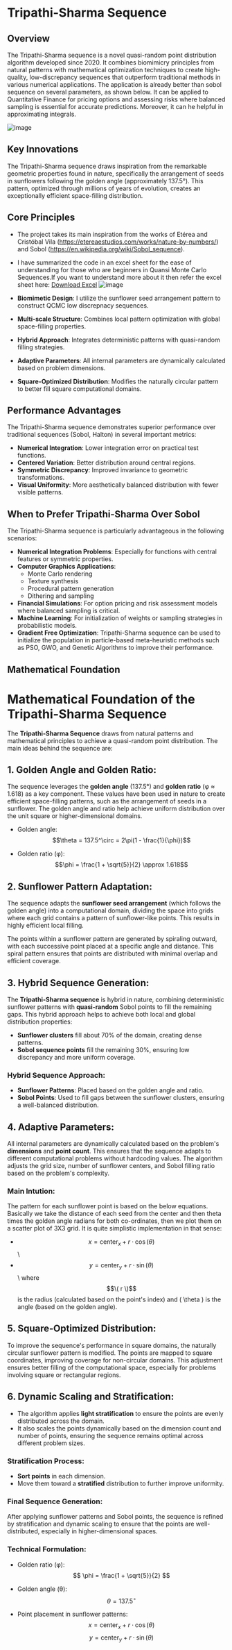 # Tripathi-Sharma Sequence

## Overview
The Tripathi-Sharma sequence is a novel quasi-random point distribution algorithm developed since 2020. It combines biomimicry principles from natural patterns with mathematical optimization techniques to create high-quality, low-discrepancy sequences that outperform traditional methods in various numerical applications.
The application is already better than sobol sequence on several parameters, as shown below. It can be applied to Quantitative Finance for pricing options and assessing risks where balanced sampling is essential for accurate predictions. Moreover, it can he helpful in approximating integrals.

![image](https://github.com/user-attachments/assets/8986bbd0-a925-48be-b909-a9afae4b634c)


## Key Innovations
The Tripathi-Sharma sequence draws inspiration from the remarkable geometric properties found in nature, specifically the arrangement of seeds in sunflowers following the golden angle (approximately 137.5°). This pattern, optimized through millions of years of evolution, creates an exceptionally efficient space-filling distribution.

## Core Principles
- The project takes its main inspiration from the works of Etérea and Cristóbal Vila (https://etereaestudios.com/works/nature-by-numbers/) and Sobol (https://en.wikipedia.org/wiki/Sobol_sequence). 
- I have summarized the code in an excel sheet for the ease of understanding for those who are beginners in Quansi Monte Carlo Sequences.If you want to understand more about it then refer the excel sheet here: [Download Excel](https://github.com/bhaskatripathi/tripathi_sharma_sequence/blob/main/Golden_Ratio_Sunflower_radians.xlsx) ![image](https://github.com/user-attachments/assets/35c3d6a1-f33d-43c6-b298-86ba5911fa28)

- **Biomimetic Design**: I utilize the sunflower seed arrangement pattern to construct QCMC low discrepnacy sequences.
- **Multi-scale Structure**: Combines local pattern optimization with global space-filling properties.
- **Hybrid Approach**: Integrates deterministic patterns with quasi-random filling strategies.
- **Adaptive Parameters**: All internal parameters are dynamically calculated based on problem dimensions.
- **Square-Optimized Distribution**: Modifies the naturally circular pattern to better fill square computational domains.

## Performance Advantages
The Tripathi-Sharma sequence demonstrates superior performance over traditional sequences (Sobol, Halton) in several important metrics:
- **Numerical Integration**: Lower integration error on practical test functions.
- **Centered Variation**: Better distribution around central regions.
- **Symmetric Discrepancy**: Improved invariance to geometric transformations.
- **Visual Uniformity**: More aesthetically balanced distribution with fewer visible patterns.

## When to Prefer Tripathi-Sharma Over Sobol
The Tripathi-Sharma sequence is particularly advantageous in the following scenarios:
- **Numerical Integration Problems**: Especially for functions with central features or symmetric properties.
- **Computer Graphics Applications**:
  - Monte Carlo rendering
  - Texture synthesis
  - Procedural pattern generation
  - Dithering and sampling
- **Financial Simulations**: For option pricing and risk assessment models where balanced sampling is critical.
- **Machine Learning**: For initialization of weights or sampling strategies in probabilistic models.
- **Gradient Free Optimization**: Tripathi-Sharma sequence can be used to initialize the population in particle-based meta-heuristic methods such as PSO, GWO, and Genetic Algorithms to improve their performance.

## Mathematical Foundation
# Mathematical Foundation of the Tripathi-Sharma Sequence

The **Tripathi-Sharma Sequence** draws from natural patterns and mathematical principles to achieve a quasi-random point distribution. The main ideas behind the sequence are:

## 1. **Golden Angle and Golden Ratio**:
The sequence leverages the **golden angle** (137.5°) and **golden ratio** (φ ≈ 1.618) as a key component. These values have been used in nature to create efficient space-filling patterns, such as the arrangement of seeds in a sunflower. The golden angle and ratio help achieve uniform distribution over the unit square or higher-dimensional domains.

- Golden angle: 
  $$\theta = 137.5^\circ = 2\pi(1 - \frac{1}{\phi})$$

- Golden ratio (φ):
  $$\phi = \frac{1 + \sqrt{5}}{2} \approx 1.618$$

## 2. **Sunflower Pattern Adaptation**:
The sequence adapts the **sunflower seed arrangement** (which follows the golden angle) into a computational domain, dividing the space into grids where each grid contains a pattern of sunflower-like points. This results in highly efficient local filling.

The points within a sunflower pattern are generated by spiraling outward, with each successive point placed at a specific angle and distance. This spiral pattern ensures that points are distributed with minimal overlap and efficient coverage.

## 3. **Hybrid Sequence Generation**:
The **Tripathi-Sharma sequence** is hybrid in nature, combining deterministic sunflower patterns with **quasi-random** Sobol points to fill the remaining gaps. This hybrid approach helps to achieve both local and global distribution properties:
  - **Sunflower clusters** fill about 70% of the domain, creating dense patterns.
  - **Sobol sequence points** fill the remaining 30%, ensuring low discrepancy and more uniform coverage.

### Hybrid Sequence Approach:
- **Sunflower Patterns**: Placed based on the golden angle and ratio.
- **Sobol Points**: Used to fill gaps between the sunflower clusters, ensuring a well-balanced distribution.

## 4. **Adaptive Parameters**:
All internal parameters are dynamically calculated based on the problem's **dimensions** and **point count**. This ensures that the sequence adapts to different computational problems without hardcoding values. The algorithm adjusts the grid size, number of sunflower centers, and Sobol filling ratio based on the problem's complexity.

### Main Intution:
The pattern for each sunflower point is based on the below equations. Basically we take the distance of each seed from the center and then theta times the golden angle radians for both co-ordinates, then we plot them on a scatter plot of 3X3 grid. It is quite simplistic implementation in that sense:
  
 -  $$x=\text{center}_x + r \cdot \cos(\theta)$$ \
  - $$y=\text{center}_y + r \cdot \sin(\theta)$$ \\
  where $$\( r \)$$ is the radius (calculated based on the point's index) and \( \theta \) is the angle (based on the golden angle).

## 5. **Square-Optimized Distribution**:
To improve the sequence's performance in square domains, the naturally circular sunflower pattern is modified. The points are mapped to square coordinates, improving coverage for non-circular domains. This adjustment ensures better filling of the computational space, especially for problems involving square or rectangular regions.

## 6. **Dynamic Scaling and Stratification**:
- The algorithm applies **light stratification** to ensure the points are evenly distributed across the domain.
- It also scales the points dynamically based on the dimension count and number of points, ensuring the sequence remains optimal across different problem sizes.

### Stratification Process:
- **Sort points** in each dimension.
- Move them toward a **stratified** distribution to further improve uniformity.

### Final Sequence Generation:
After applying sunflower patterns and Sobol points, the sequence is refined by stratification and dynamic scaling to ensure that the points are well-distributed, especially in higher-dimensional spaces.

### Technical Formulation:
- Golden ratio (φ):
  $$ \phi = \frac{1 + \sqrt{5}}{2} $$

- Golden angle (θ):
  $$ \theta = 137.5^\circ $$

- Point placement in sunflower patterns:
  $$ x = \text{center}_x + r \cdot \cos(\theta) $$
  $$ y = \text{center}_y + r \cdot \sin(\theta) $$
  


